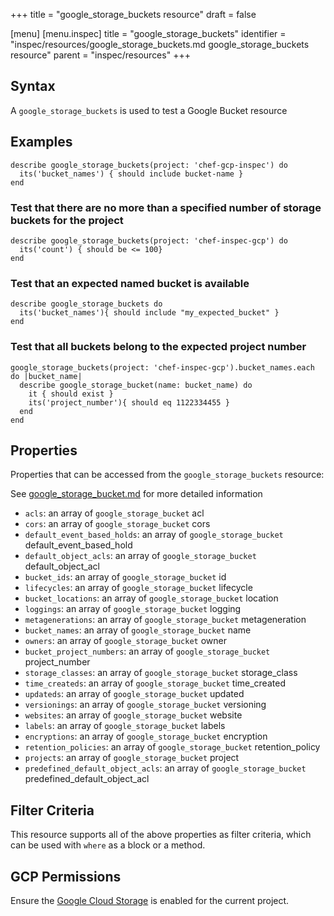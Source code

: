 +++
title = "google_storage_buckets resource"
draft = false

[menu]
  [menu.inspec]
    title = "google_storage_buckets"
    identifier = "inspec/resources/google_storage_buckets.md google_storage_buckets resource"
    parent = "inspec/resources"
+++


## Syntax
A `google_storage_buckets` is used to test a Google Bucket resource

## Examples
```
describe google_storage_buckets(project: 'chef-gcp-inspec') do
  its('bucket_names') { should include bucket-name }
end
```

### Test that there are no more than a specified number of storage buckets for the project

    describe google_storage_buckets(project: 'chef-inspec-gcp') do
      its('count') { should be <= 100}
    end


### Test that an expected named bucket is available

    describe google_storage_buckets do
      its('bucket_names'){ should include "my_expected_bucket" }
    end
    
### Test that all buckets belong to the expected project number

    google_storage_buckets(project: 'chef-inspec-gcp').bucket_names.each do |bucket_name|
      describe google_storage_bucket(name: bucket_name) do
        it { should exist }
        its('project_number'){ should eq 1122334455 }
      end
    end

## Properties
Properties that can be accessed from the `google_storage_buckets` resource:

See [google_storage_bucket.md](google_storage_bucket.md) for more detailed information
  * `acls`: an array of `google_storage_bucket` acl
  * `cors`: an array of `google_storage_bucket` cors
  * `default_event_based_holds`: an array of `google_storage_bucket` default_event_based_hold
  * `default_object_acls`: an array of `google_storage_bucket` default_object_acl
  * `bucket_ids`: an array of `google_storage_bucket` id
  * `lifecycles`: an array of `google_storage_bucket` lifecycle
  * `bucket_locations`: an array of `google_storage_bucket` location
  * `loggings`: an array of `google_storage_bucket` logging
  * `metagenerations`: an array of `google_storage_bucket` metageneration
  * `bucket_names`: an array of `google_storage_bucket` name
  * `owners`: an array of `google_storage_bucket` owner
  * `bucket_project_numbers`: an array of `google_storage_bucket` project_number
  * `storage_classes`: an array of `google_storage_bucket` storage_class
  * `time_createds`: an array of `google_storage_bucket` time_created
  * `updateds`: an array of `google_storage_bucket` updated
  * `versionings`: an array of `google_storage_bucket` versioning
  * `websites`: an array of `google_storage_bucket` website
  * `labels`: an array of `google_storage_bucket` labels
  * `encryptions`: an array of `google_storage_bucket` encryption
  * `retention_policies`: an array of `google_storage_bucket` retention_policy
  * `projects`: an array of `google_storage_bucket` project
  * `predefined_default_object_acls`: an array of `google_storage_bucket` predefined_default_object_acl

## Filter Criteria
This resource supports all of the above properties as filter criteria, which can be used
with `where` as a block or a method.

## GCP Permissions

Ensure the [Google Cloud Storage](https://console.cloud.google.com/apis/library/storage-component.googleapis.com/) is enabled for the current project.
